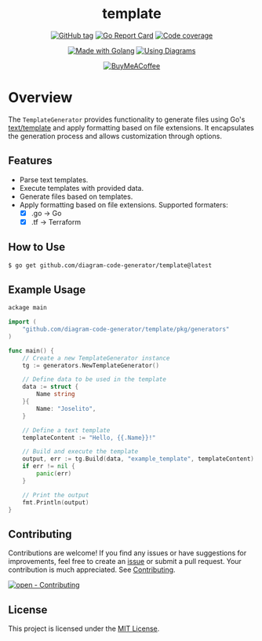 <div align="center">

# template

[![GitHub tag](https://img.shields.io/github/release/diagram-code-generator/template?include_prereleases=&sort=semver&color=2ea44f&style=for-the-badge)](https://github.com/diagram-code-generator/template/releases/)
[![Go Report Card](https://goreportcard.com/badge/github.com/diagram-code-generator/template?style=for-the-badge)](https://goreportcard.com/report/github.com/diagram-code-generator/template)
[![Code coverage](https://img.shields.io/badge/Coverage-87.5%25-2ea44f?style=for-the-badge)](#)

[![Made with Golang](https://img.shields.io/badge/Golang-1.21.6-blue?logo=go&logoColor=white&style=for-the-badge)](https://go.dev "Go to Golang homepage")
[![Using Diagrams](https://img.shields.io/badge/diagrams.net-orange?logo=&logoColor=white&style=for-the-badge)](https://app.diagrams.net/ "Go to Diagrams homepage")

[![BuyMeACoffee](https://img.shields.io/badge/Buy%20Me%20a%20Coffee-ffdd00?style=for-the-badge&logo=buy-me-a-coffee&logoColor=black)](https://www.buymeacoffee.com/joselitofilho)

</div>

# Overview

The `TemplateGenerator` provides functionality to generate files using Go's [text/template][text/template] and apply 
formatting based on file extensions. It encapsulates the generation process and allows customization through options.

## Features

- Parse text templates.
- Execute templates with provided data.
- Generate files based on templates.
- Apply formatting based on file extensions. Supported formaters:
	- [x] .go -> Go
	- [x] .tf -> Terraform

## How to Use

```bash
$ go get github.com/diagram-code-generator/template@latest
```

## Example Usage

```Go
ackage main

import (
	"github.com/diagram-code-generator/template/pkg/generators"
)

func main() {
	// Create a new TemplateGenerator instance
	tg := generators.NewTemplateGenerator()

	// Define data to be used in the template
	data := struct {
		Name string
	}{
		Name: "Joselito",
	}

	// Define a text template
	templateContent := "Hello, {{.Name}}!"

	// Build and execute the template
	output, err := tg.Build(data, "example_template", templateContent)
	if err != nil {
		panic(err)
	}

	// Print the output
	fmt.Println(output)
}

```

## Contributing

Contributions are welcome! If you find any issues or have suggestions for improvements, feel free to create an 
[issue][issues] or submit a pull request. Your contribution is much appreciated. See [Contributing](CONTRIBUTING.md).

[![open - Contributing](https://img.shields.io/badge/open-contributing-blue?style=for-the-badge)](CONTRIBUTING.md "Go to contributing")

## License

This project is licensed under the [MIT License](LICENSE).

[issues]: https://github.com/diagram-code-generator/template/issues
[text/template]: https://pkg.go.dev/text/template
